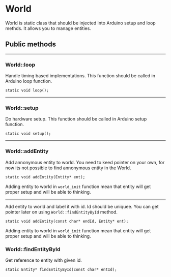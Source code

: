 # World

World is static class that should be injected into Arduino setup and loop methds. 
It allows you to manage entities.

## <i class="fa fa-code"></i> Public methods
---

### World::loop

Handle timing based implementations. This function should be called in Arduino loop function. 

    static void loop();
    
---
    
### World::setup

Do hardware setup. This function should be called in Arduino setup function.

    static void setup();

---

### World::addEntity

Add annonymous entity to world. You need to keed pointer on your own, 
for now its not possible to find annonymous entity in the World.

    static void addEntity(Entity* ent);
     
Adding entity to world in `world_init` function mean that entity will get proper setup and will be able to thinking.

---

Add entity to world and label it with id. Id should be uniquee. 
You can get pointer later on using `World::findEntityById` method.

    static void addEntity(const char* endId, Entity* ent);

Adding entity to world in `world_init` function mean that entity will get proper setup and will be able to thinking.

### World::findEntityById

Get reference to entity with given id.

    static Entity* findEntityById(const char* entId);
